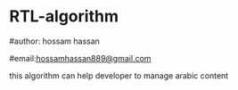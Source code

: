 # RTL-algorithm
#author: hossam hassan

#email:hossamhassan889@gmail.com

this algorithm can help developer to manage arabic content 

